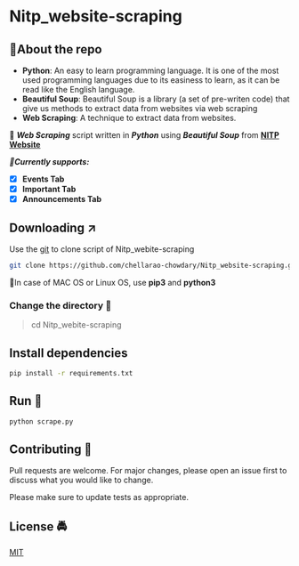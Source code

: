 # Nitp_website-scraping

## :pushpin:About the repo

- **Python**: An easy to learn programming language. It is one of the most used programming languages due to its easiness to learn, as it can be read like the English language.
- **Beautiful Soup**: Beautiful Soup is a library (a set of pre-writen code) that give us methods to extract data from websites via web scraping
- **Web Scraping**: A technique to extract data from websites.


:facepunch: ***Web Scraping*** script written in ***Python*** using ***Beautiful Soup*** from **[NITP Website](http://www.nitp.ac.in/php/home.php)**

***:construction:Currently supports:***

- [x] __Events Tab__
- [x] __Important Tab__
- [x] __Announcements Tab__

## Downloading :arrow_upper_right:

Use the [git](https://git-scm.com/) to clone script of Nitp_webite-scraping

```bash
git clone https://github.com/chellarao-chowdary/Nitp_website-scraping.git
```

:round_pushpin:In case of MAC OS or Linux OS, use **pip3** and **python3**

### Change the directory :open_file_folder:

> cd Nitp_webite-scraping

## Install dependencies

```bash
pip install -r requirements.txt
```

## Run :runner:

```python
python scrape.py
```

## Contributing :100:
Pull requests are welcome. For major changes, please open an issue first to discuss what you would like to change.

Please make sure to update tests as appropriate.

## License :oncoming_police_car:
[MIT](https://github.com/chellarao-chowdary/Nitp_website-scraping/blob/master/LICENSE)

